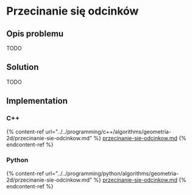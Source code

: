 # Przecinanie się odcinków

## Opis problemu

TODO

## Solution

TODO

## Implementation

### C++

{% content-ref url="../../programming/c++/algorithms/geometria-2d/przecinanie-sie-odcinkow.md" %}
[przecinanie-sie-odcinkow.md](../../programming/c++/algorithms/geometria-2d/przecinanie-sie-odcinkow.md)
{% endcontent-ref %}

### Python

{% content-ref url="../../programming/python/algorithms/geometria-2d/przecinanie-sie-odcinkow.md" %}
[przecinanie-sie-odcinkow.md](../../programming/python/algorithms/geometria-2d/przecinanie-sie-odcinkow.md)
{% endcontent-ref %}
